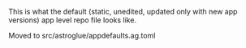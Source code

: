 This is what the default (static, unedited, updated only with new app versions) app level repo file looks like.

Moved to src/astroglue/appdefaults.ag.toml
